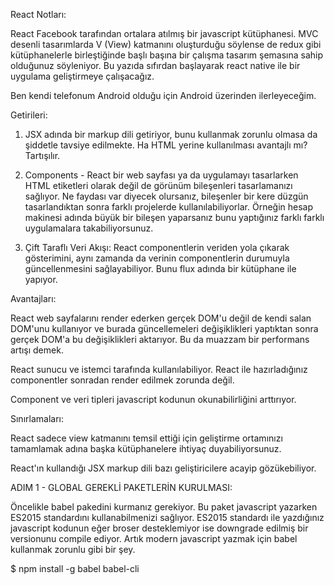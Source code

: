 React Notları:

React Facebook tarafından ortalara atılmış bir javascript kütüphanesi. MVC
desenli tasarımlarda V (View) katmanını oluşturduğu söylense de redux gibi
kütüphanelerle birleştiğinde başlı başına bir çalışma tasarım şemasına sahip
olduğunuz söyleniyor. Bu yazıda sıfırdan başlayarak react native ile bir
uygulama geliştirmeye çalışacağız.

Ben kendi telefonum Android olduğu için Android üzerinden ilerleyeceğim.

Getirileri:

1) JSX adında bir markup dili getiriyor, bunu kullanmak zorunlu olmasa da
şiddetle tavsiye edilmekte. Ha HTML yerine kullanılması avantajlı mı?
Tartışılır.

2) Components - React bir web sayfası ya da uygulamayı tasarlarken HTML
etiketleri olarak değil de görünüm bileşenleri tasarlamanızı sağlıyor. Ne
faydası var diyecek olursanız, bileşenler bir kere düzgün tasarlandıktan sonra
farklı projelerde kullanılabiliyorlar. Örneğin hesap makinesi adında büyük bir
bileşen yaparsanız bunu yaptığınız farklı farklı uygulamalara takabiliyorsunuz.

3) Çift Taraflı Veri Akışı: React componentlerin veriden yola çıkarak
gösterimini, aynı zamanda da verinin componentlerin durumuyla güncellenmesini
sağlayabiliyor. Bunu flux adında bir kütüphane ile yapıyor.

Avantajları:

React web sayfalarını render ederken gerçek DOM'u değil de kendi salan DOM'unu
kullanıyor ve burada güncellemeleri değişiklikleri yaptıktan sonra gerçek DOM'a
bu değişiklikleri aktarıyor. Bu da muazzam bir performans artışı demek.

React sunucu ve istemci tarafında kullanılabiliyor. React ile hazırladığınız
componentler sonradan render edilmek zorunda değil.

Component ve veri tipleri javascript kodunun okunabilirliğini arttırıyor.

Sınırlamaları:

React sadece view katmanını temsil ettiği için geliştirme ortamınızı tamamlamak
adına başka kütüphanelere ihtiyaç duyabiliyorsunuz.

React'ın kullandığı JSX markup dili bazı geliştiricilere acayip gözükebiliyor.

ADIM 1 - GLOBAL GEREKLİ PAKETLERİN KURULMASI:

Öncelikle babel pakedini kurmanız gerekiyor. Bu paket javascript yazarken
ES2015 standardını kullanabilmenizi sağlıyor. ES2015 standardı ile yazdığınız
javascript kodunun eğer broser desteklemiyor ise downgrade edilmiş bir
versionunu compile ediyor. Artık modern javascript yazmak için babel kullanmak
zorunlu gibi bir şey.

$ npm install -g babel babel-cli



